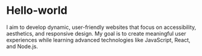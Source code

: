 # Hello-world
I aim to develop dynamic, user-friendly websites that focus on accessibility, aesthetics, and responsive design. My goal is to create meaningful user experiences while learning advanced technologies like JavaScript, React, and Node.js.